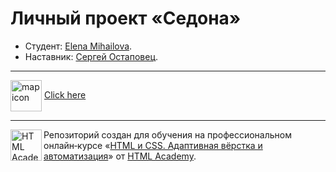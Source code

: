 # Личный проект «Седона» 

* Студент: [Elena Mihailova](https://up.htmlacademy.ru/adaptive/26/user/1959447).
* Наставник: [Сергей Остаповец](https://htmlacademy.ru/profile/seraphim).

---

<img align="center" src="https://user-images.githubusercontent.com/96042722/194114790-10d83b5a-bded-4e3d-a8b1-7507be23b248.svg" width="50" height="50" alt="map icon"/>
<a href="https://elenamihailova.github.io/1959447-sedona-26/"> Click here </a>


---

<a href="https://htmlacademy.ru/intensive/adaptive"><img align="left" width="50" height="50" alt="HTML Academy" src="https://up.htmlacademy.ru/static/img/intensive/adaptive/logo-for-github-2.png"></a>

Репозиторий создан для обучения на профессиональном онлайн‑курсе «[HTML и CSS. Адаптивная вёрстка и автоматизация](https://htmlacademy.ru/intensive/adaptive)» от [HTML Academy](https://htmlacademy.ru).

[check-image]: https://github.com/htmlacademy-adaptive/1959447-sedona-26/workflows/Project%20check/badge.svg?branch=master
[check-url]: https://github.com/htmlacademy-adaptive/1959447-sedona-26/actions
